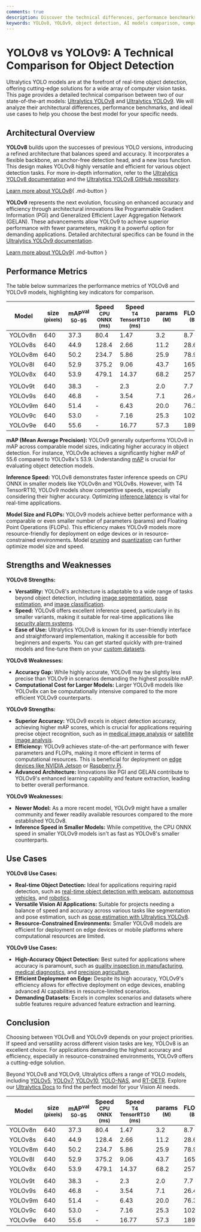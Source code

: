 ```yaml
---
comments: true
description: Discover the technical differences, performance benchmarks, and use cases of YOLOv8 and YOLOv9 to help you choose the best object detection model.
keywords: YOLOv8, YOLOv9, object detection, AI models comparison, computer vision, YOLO performance benchmarks, deep learning, Ultralytics models
---
```


# YOLOv8 vs YOLOv9: A Technical Comparison for Object Detection

Ultralytics YOLO models are at the forefront of real-time object detection, offering cutting-edge solutions for a wide array of computer vision tasks. This page provides a detailed technical comparison between two of our state-of-the-art models: [Ultralytics YOLOv8](https://docs.ultralytics.com/models/yolov8/) and [Ultralytics YOLOv9](https://docs.ultralytics.com/models/yolov9/). We will analyze their architectural differences, performance benchmarks, and ideal use cases to help you choose the best model for your specific needs.

<script async src="https://cdn.jsdelivr.net/npm/chart.js@3.9.1/dist/chart.min.js"></script>
<script defer src="../../javascript/benchmark.js"></script>

<canvas id="modelComparisonChart" width="1024" height="400" active-models='["YOLOv8", "YOLOv9"]'></canvas>

## Architectural Overview

**YOLOv8** builds upon the successes of previous YOLO versions, introducing a refined architecture that balances speed and accuracy. It incorporates a flexible backbone, an anchor-free detection head, and a new loss function. This design makes YOLOv8 highly versatile and efficient for various object detection tasks. For more in-depth information, refer to the [Ultralytics YOLOv8 documentation](https://docs.ultralytics.com/models/yolov8/) and the [Ultralytics YOLOv8 GitHub repository](https://github.com/ultralytics/ultralytics).

[Learn more about YOLOv8](https://docs.ultralytics.com/models/yolov8/){ .md-button }

**YOLOv9** represents the next evolution, focusing on enhanced accuracy and efficiency through architectural innovations like Programmable Gradient Information (PGI) and Generalized Efficient Layer Aggregation Network (GELAN). These advancements allow YOLOv9 to achieve superior performance with fewer parameters, making it a powerful option for demanding applications. Detailed architectural specifics can be found in the [Ultralytics YOLOv9 documentation](https://docs.ultralytics.com/models/yolov9/).

[Learn more about YOLOv9](https://docs.ultralytics.com/models/yolov9/){ .md-button }

## Performance Metrics

The table below summarizes the performance metrics of YOLOv8 and YOLOv9 models, highlighting key indicators for comparison.

| Model   | size<br><sup>(pixels) | mAP<sup>val<br>50-95 | Speed<br><sup>CPU ONNX<br>(ms) | Speed<br><sup>T4 TensorRT10<br>(ms) | params<br><sup>(M) | FLOPs<br><sup>(B) |
| ------- | --------------------- | -------------------- | ------------------------------ | ----------------------------------- | ------------------ | ----------------- |
| YOLOv8n | 640                   | 37.3                 | 80.4                           | 1.47                                | 3.2                | 8.7               |
| YOLOv8s | 640                   | 44.9                 | 128.4                          | 2.66                                | 11.2               | 28.6              |
| YOLOv8m | 640                   | 50.2                 | 234.7                          | 5.86                                | 25.9               | 78.9              |
| YOLOv8l | 640                   | 52.9                 | 375.2                          | 9.06                                | 43.7               | 165.2             |
| YOLOv8x | 640                   | 53.9                 | 479.1                          | 14.37                               | 68.2               | 257.8             |
|         |                       |                      |                                |                                     |                    |                   |
| YOLOv9t | 640                   | 38.3                 | -                              | 2.3                                 | 2.0                | 7.7               |
| YOLOv9s | 640                   | 46.8                 | -                              | 3.54                                | 7.1                | 26.4              |
| YOLOv9m | 640                   | 51.4                 | -                              | 6.43                                | 20.0               | 76.3              |
| YOLOv9c | 640                   | 53.0                 | -                              | 7.16                                | 25.3               | 102.1             |
| YOLOv9e | 640                   | 55.6                 | -                              | 16.77                               | 57.3               | 189.0             |

**mAP (Mean Average Precision):** YOLOv9 generally outperforms YOLOv8 in mAP across comparable model sizes, indicating higher accuracy in object detection. For instance, YOLOv9e achieves a significantly higher mAP of 55.6 compared to YOLOv8x's 53.9. Understanding [mAP](https://www.ultralytics.com/glossary/mean-average-precision-map) is crucial for evaluating object detection models.

**Inference Speed:** YOLOv8 demonstrates faster inference speeds on CPU ONNX in smaller models like YOLOv8n and YOLOv8s. However, with T4 TensorRT10, YOLOv9 models show competitive speeds, especially considering their higher accuracy. Optimizing [inference latency](https://www.ultralytics.com/glossary/inference-latency) is vital for real-time applications.

**Model Size and FLOPs:** YOLOv9 models achieve better performance with a comparable or even smaller number of parameters (params) and Floating Point Operations (FLOPs). This efficiency makes YOLOv9 models more resource-friendly for deployment on edge devices or in resource-constrained environments. Model [pruning](https://www.ultralytics.com/glossary/pruning) and [quantization](https://www.ultralytics.com/glossary/model-quantization) can further optimize model size and speed.

## Strengths and Weaknesses

**YOLOv8 Strengths:**

- **Versatility:** YOLOv8's architecture is adaptable to a wide range of tasks beyond object detection, including [image segmentation](https://docs.ultralytics.com/tasks/segment/), [pose estimation](https://docs.ultralytics.com/tasks/pose/), and [image classification](https://docs.ultralytics.com/tasks/classify/).
- **Speed:** YOLOv8 offers excellent inference speed, particularly in its smaller variants, making it suitable for real-time applications like [security alarm systems](https://www.ultralytics.com/blog/security-alarm-system-projects-with-ultralytics-yolov8).
- **Ease of Use:** Ultralytics YOLOv8 is known for its user-friendly interface and straightforward implementation, making it accessible for both beginners and experts. You can get started quickly with pre-trained models and fine-tune them on your [custom datasets](https://www.ultralytics.com/blog/training-custom-datasets-with-ultralytics-yolov8-in-google-colab).

**YOLOv8 Weaknesses:**

- **Accuracy Gap:** While highly accurate, YOLOv8 may be slightly less precise than YOLOv9 in scenarios demanding the highest possible mAP.
- **Computational Cost for Larger Models:** Larger YOLOv8 models like YOLOv8x can be computationally intensive compared to the more efficient YOLOv9 counterparts.

**YOLOv9 Strengths:**

- **Superior Accuracy:** YOLOv9 excels in object detection accuracy, achieving higher mAP scores, which is crucial for applications requiring precise object recognition, such as in [medical image analysis](https://www.ultralytics.com/glossary/medical-image-analysis) or [satellite image analysis](https://www.ultralytics.com/blog/using-computer-vision-to-analyse-satellite-imagery).
- **Efficiency:** YOLOv9 achieves state-of-the-art performance with fewer parameters and FLOPs, making it more efficient in terms of computational resources. This is beneficial for deployment on [edge devices like NVIDIA Jetson](https://docs.ultralytics.com/guides/nvidia-jetson/) or [Raspberry Pi](https://docs.ultralytics.com/guides/raspberry-pi/).
- **Advanced Architecture:** Innovations like PGI and GELAN contribute to YOLOv9's enhanced learning capability and feature extraction, leading to better overall performance.

**YOLOv9 Weaknesses:**

- **Newer Model:** As a more recent model, YOLOv9 might have a smaller community and fewer readily available resources compared to the more established YOLOv8.
- **Inference Speed in Smaller Models:** While competitive, the CPU ONNX speed in smaller YOLOv9 models isn't as fast as YOLOv8's smaller counterparts.

## Use Cases

**YOLOv8 Use Cases:**

- **Real-time Object Detection:** Ideal for applications requiring rapid detection, such as [real-time object detection with webcam](https://www.ultralytics.com/blog/object-detection-with-a-pre-trained-ultralytics-yolov8-model), [autonomous vehicles](https://www.ultralytics.com/solutions/ai-in-self-driving), and [robotics](https://www.ultralytics.com/glossary/robotics).
- **Versatile Vision AI Applications:** Suitable for projects needing a balance of speed and accuracy across various tasks like segmentation and pose estimation, such as [pose estimation with Ultralytics YOLOv8](https://www.ultralytics.com/blog/pose-estimation-with-ultralytics-yolov8).
- **Resource-Constrained Environments:** Smaller YOLOv8 models are efficient for deployment on edge devices or mobile platforms where computational resources are limited.

**YOLOv9 Use Cases:**

- **High-Accuracy Object Detection:** Best suited for applications where accuracy is paramount, such as [quality inspection in manufacturing](https://www.ultralytics.com/solutions/ai-in-manufacturing), [medical diagnostics](https://www.ultralytics.com/solutions/ai-in-healthcare), and [precision agriculture](https://www.ultralytics.com/solutions/ai-in-agriculture).
- **Efficient Deployment on Edge:** Despite its high accuracy, YOLOv9's efficiency allows for effective deployment on edge devices, enabling advanced AI capabilities in resource-limited scenarios.
- **Demanding Datasets:** Excels in complex scenarios and datasets where subtle features require advanced feature extraction and learning.

## Conclusion

Choosing between YOLOv8 and YOLOv9 depends on your project priorities. If speed and versatility across different vision tasks are key, YOLOv8 is an excellent choice. For applications demanding the highest accuracy and efficiency, especially in resource-constrained environments, YOLOv9 offers a cutting-edge solution.

Beyond YOLOv8 and YOLOv9, Ultralytics offers a range of YOLO models, including [YOLOv5](https://docs.ultralytics.com/models/yolov5/), [YOLOv7](https://docs.ultralytics.com/models/yolov7/), [YOLOv10](https://docs.ultralytics.com/models/yolov10/), [YOLO-NAS](https://docs.ultralytics.com/models/yolo-nas/), and [RT-DETR](https://docs.ultralytics.com/models/rtdetr/). Explore our [Ultralytics Docs](https://docs.ultralytics.com/) to find the perfect model for your Vision AI needs.

| Model   | size<br><sup>(pixels) | mAP<sup>val<br>50-95 | Speed<br><sup>CPU ONNX<br>(ms) | Speed<br><sup>T4 TensorRT10<br>(ms) | params<br><sup>(M) | FLOPs<br><sup>(B) |
| ------- | --------------------- | -------------------- | ------------------------------ | ----------------------------------- | ------------------ | ----------------- |
| YOLOv8n | 640                   | 37.3                 | 80.4                           | 1.47                                | 3.2                | 8.7               |
| YOLOv8s | 640                   | 44.9                 | 128.4                          | 2.66                                | 11.2               | 28.6              |
| YOLOv8m | 640                   | 50.2                 | 234.7                          | 5.86                                | 25.9               | 78.9              |
| YOLOv8l | 640                   | 52.9                 | 375.2                          | 9.06                                | 43.7               | 165.2             |
| YOLOv8x | 640                   | 53.9                 | 479.1                          | 14.37                               | 68.2               | 257.8             |
|         |                       |                      |                                |                                     |                    |                   |
| YOLOv9t | 640                   | 38.3                 | -                              | 2.3                                 | 2.0                | 7.7               |
| YOLOv9s | 640                   | 46.8                 | -                              | 3.54                                | 7.1                | 26.4              |
| YOLOv9m | 640                   | 51.4                 | -                              | 6.43                                | 20.0               | 76.3              |
| YOLOv9c | 640                   | 53.0                 | -                              | 7.16                                | 25.3               | 102.1             |
| YOLOv9e | 640                   | 55.6                 | -                              | 16.77                               | 57.3               | 189.0             |
